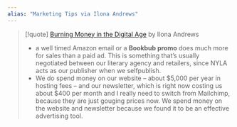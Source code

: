 ```yaml
---
alias: "Marketing Tips via Ilona Andrews"
---
```


> [!quote] [Burning Money in the Digital Age](https://innkeeper.ilona-andrews.com/2021/burning-money-in-the-digital-age/) by Ilona Andrews
>
> * a well timed Amazon email or a **Bookbub promo** does much more for sales than a paid ad. This is something that’s usually negotiated between our literary agency and retailers, since NYLA acts as our publisher when we selfpublish.
> * We do spend money on our website – about $5,000 per year in hosting fees – and our newsletter, which is right now costing us about $400 per month and I really need to switch from Mailchimp, because they are just gouging prices now. We spend money on the website and newsletter because we found it to be an effective advertising tool. 